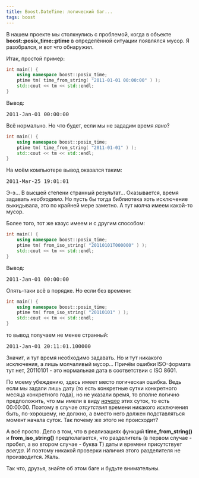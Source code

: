 ```yaml
---
title: Boost.DateTime: логический баг...
tags: boost
---
```


В нашем проекте мы столкнулись с проблемой, когда в объекте **boost::posix_time::ptime** в определённой ситуации появлялся мусор. Я разобрался, и вот что обнаружил.

Итак, простой пример:
```cpp
int main() {
    using namespace boost::posix_time;
    ptime tm( time_from_string( "2011-01-01 00:00:00" ) );
    std::cout << tm << std::endl;
}
```

Вывод:
<pre>
2011-Jan-01 00:00:00
</pre>

Всё нормально. Но что будет, если мы не зададим время *явно*?
```cpp
int main() {
    using namespace boost::posix_time;
    ptime tm( time_from_string( "2011-01-01" ) );
    std::cout << tm << std::endl;
}
```

На моём компьютере вывод оказался таким:
<pre>
2011-Mar-25 19:01:01
</pre>

Э-э... В высшей степени странный результат... Оказывается, время задавать *необходимо*. Но пусть бы тогда библиотека хоть исключение выкидывала, это по крайней мере заметно. А тут молча имеем какой-то мусор. 

Более того, тот же казус имеем и с другим способом:
```cpp
int main() {
    using namespace boost::posix_time;
    ptime tm( from_iso_string( "20110101T000000" ) );
    std::cout << tm << std::endl;
}
```

Вывод:
<pre>
2011-Jan-01 00:00:00
</pre>

Опять-таки всё в порядке. Но если без времени:
```cpp
int main() {
    using namespace boost::posix_time;
    ptime tm( from_iso_string( "20110101" ) );
    std::cout << tm << std::endl;
}
```
то вывод получаем не менее странный:
<pre>
2011-Jan-01 20:11:01.100000
</pre>

Значит, и тут время необходимо задавать. Но и тут никакого исключения, а лишь молчаливый мусор... Причём ошибки ISO-формата тут нет, 20110101 - это нормальная дата в соответствии с ISO 8601.

По моему убеждению, здесь имеет место логическая ошибка. Ведь если мы задали лишь дату (то есть конкретные сутки конкретного месяца конкретного года), но не указали время, то вполне логично предположить, что мы имели в виду *<ins>начало</ins>* этих суток, то есть 00:00:00. Поэтому в случае *отсутствия* времени никакого исключения быть, по-хорошему, не должно, а вместо него должен подставляться момент начала суток. Так почему же этого не происходит?

А всё просто. Дело в том, что в реализациях функций **time_from_string()** и **from_iso_string()** предполагается, что разделитель (в первом случае - пробел, а во втором случае - буква T) даты и времени присутствует *всегда*. И поэтому никакой проверки наличия этого разделителя не производится. Жаль.

Так что, друзья, знайте об этом баге и будьте внимательны.
